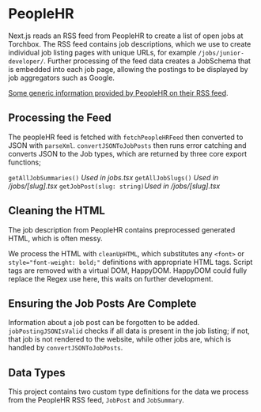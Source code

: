 # PeopleHR

Next.js reads an RSS feed from PeopleHR to create a list of open jobs at Torchbox. The RSS feed contains job descriptions, which we use to create individual job listing pages with unique URLs, for example `/jobs/junior-developer/`. Further processing of the feed data creates a JobSchema that is embedded into each job page, allowing the postings to be displayed by job aggregators such as Google.

[Some generic information provided by PeopleHR on their RSS feed](https://help.peoplehr.com/en/articles/2345581-ats-rss-feed).

## Processing the Feed

The peopleHR feed is fetched with `fetchPeopleHRFeed` then converted to JSON with `parseXml`. `convertJSONToJobPosts` then runs error catching and converts JSON to the Job types, which are returned by three core export functions;

`getAllJobSummaries()` _Used in jobs.tsx_
`getAllJobSlugs()` _Used in /jobs/\[slug\].tsx_
`getJobPost(slug: string)`_Used in /jobs/\[slug\].tsx_

## Cleaning the HTML

The job description from PeopleHR contains preprocessed generated HTML, which is often messy.

We process the HTML with `cleanUpHTML`, which substitutes any `<font>` or `style="font-weight: bold;"` definitions with appropriate HTML tags. Script tags are removed with a virtual DOM, HappyDOM. HappyDOM could fully replace the Regex use here, this waits on further development.

## Ensuring the Job Posts Are Complete

Information about a job post can be forgotten to be added. `jobPostingJSONIsValid` checks if all data is present in the job listing; if not, that job is not rendered to the website, while other jobs are, which is handled by `convertJSONToJobPosts`.

## Data Types

This project contains two custom type definitions for the data we process from the PeopleHR RSS feed, `JobPost` and `JobSummary`.
